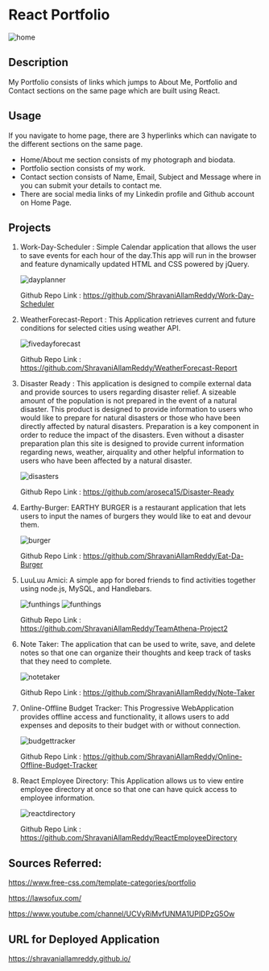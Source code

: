 # React Portfolio

<img src= "./public/assets/img/reactportfoliodemo.gif" alt= "home">


## Description

My Portfolio consists of links which jumps to About Me, Portfolio and Contact sections on the same page which are built using 
React.

## Usage

If you navigate to home page, there are 3 hyperlinks which can navigate to the different sections on the same page.
  * Home/About me section consists of my photograph and biodata.
  * Portfolio section consists of my work.
  * Contact section consists of Name, Email, Subject and Message where in you can submit your details to contact me.
  * There are social media links of my Linkedin profile and Github account on Home Page.


## Projects

1. Work-Day-Scheduler : Simple Calendar application that allows the user to save events for each hour of the day.This app will run in the browser and feature 
   dynamically updated HTML and CSS powered by jQuery.
    
    <img src= "./public/assets/img/dayscheduler.JPG" alt= "dayplanner">

    Github Repo Link : https://github.com/ShravaniAllamReddy/Work-Day-Scheduler

2. WeatherForecast-Report : This Application retrieves current and future conditions for selected cities using weather API.

    <img src= "./public/assets/img/weather.JPG" alt= "fivedayforecast">

    Github Repo Link : https://github.com/ShravaniAllamReddy/WeatherForecast-Report

3. Disaster Ready :
   This application is designed to compile external data and provide sources to users regarding disaster relief. A sizeable amount of the population is not prepared in the    event of a natural disaster. This product is designed to provide information to users who would like to prepare for natural disasters or those who have been directly affected by natural disasters. Preparation is a key component in order to reduce the impact of the disasters. Even without a disaster preparation plan this site is designed to provide current information regarding news, weather, airquality and other helpful information to users who have been affected by a natural disaster. 

    <img src= "./public/assets/img/disasterready.jpg" alt= "disasters">

    Github Repo Link : https://github.com/aroseca15/Disaster-Ready

4. Earthy-Burger:  EARTHY BURGER is a restaurant application that lets users to input the names of burgers they would like to eat and devour them.
   
    <img src= "./public/assets/img/burgerapp.JPG" alt= "burger">

    Github Repo Link : https://github.com/ShravaniAllamReddy/Eat-Da-Burger

5. LuuLuu Amici: A simple app for bored friends to find activities together using node.js, MySQL, and Handlebars.

    <img src= "./public/assets/img/screenshot1.png" alt= "funthings">

    <img src= "./public/assets/img/screenshot5.png" alt= "funthings">
  
    Github Repo Link : https://github.com/ShravaniAllamReddy/TeamAthena-Project2

6. Note Taker: The application that can be used to write, save, and delete notes so that one can organize their thoughts and keep track of tasks that   they need to complete.

   <img src= "./public/assets/img/demo.gif" alt= "notetaker">

   Github Repo Link : https://github.com/ShravaniAllamReddy/Note-Taker 

7. Online-Offline Budget Tracker: This Progressive WebApplication provides offline access and functionality, it allows users to add expenses and deposits to their budget with or without connection.

   <img src= "./public/assets/img/budgetdemo.gif" alt= "budgettracker">

   Github Repo Link : https://github.com/ShravaniAllamReddy/Online-Offline-Budget-Tracker

8. React Employee Directory: This Application allows us to view entire employee directory at once so that one can have quick access to employee information.

   <img src= "./public/assets/img/reactdir.PNG" alt= "reactdirectory">

   Github Repo Link : https://github.com/ShravaniAllamReddy/ReactEmployeeDirectory

## Sources Referred:

https://www.free-css.com/template-categories/portfolio

https://lawsofux.com/

https://www.youtube.com/channel/UCVyRiMvfUNMA1UPlDPzG5Ow


## URL for Deployed Application

https://shravaniallamreddy.github.io/
